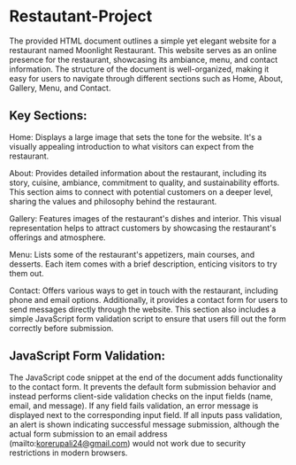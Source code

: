 # Restautant-Project

The provided HTML document outlines a simple yet elegant website for a restaurant named Moonlight Restaurant. This website serves as an online presence for the restaurant, showcasing its ambiance, menu, and contact information. The structure of the document is well-organized, making it easy for users to navigate through different sections such as Home, About, Gallery, Menu, and Contact.

## Key Sections:
Home: Displays a large image that sets the tone for the website. It's a visually appealing introduction to what visitors can expect from the restaurant.

About: Provides detailed information about the restaurant, including its story, cuisine, ambiance, commitment to quality, and sustainability efforts. This section aims to connect with potential customers on a deeper level, sharing the values and philosophy behind the restaurant.

Gallery: Features images of the restaurant's dishes and interior. This visual representation helps to attract customers by showcasing the restaurant's offerings and atmosphere.

Menu: Lists some of the restaurant's appetizers, main courses, and desserts. Each item comes with a brief description, enticing visitors to try them out.

Contact: Offers various ways to get in touch with the restaurant, including phone and email options. Additionally, it provides a contact form for users to send messages directly through the website. This section also includes a simple JavaScript form validation script to ensure that users fill out the form correctly before submission.

## JavaScript Form Validation:
The JavaScript code snippet at the end of the document adds functionality to the contact form. It prevents the default form submission behavior and instead performs client-side validation checks on the input fields (name, email, and message). If any field fails validation, an error message is displayed next to the corresponding input field. If all inputs pass validation, an alert is shown indicating successful message submission, although the actual form submission to an email address (mailto:korerupali24@gmail.com) would not work due to security restrictions in modern browsers.

